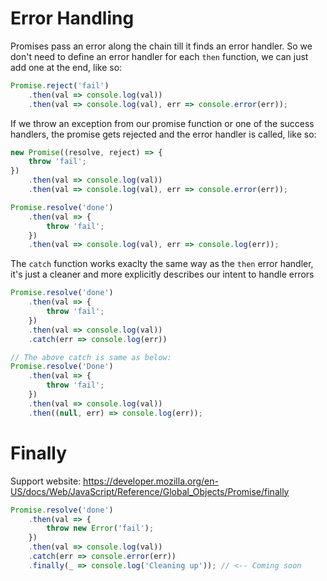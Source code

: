 # Error Handling

Promises pass an error along the chain till it finds an error handler.
So we don't need to define an error handler for each `then` function, we can
just add one at the end, like so:

```js
Promise.reject('fail')
    .then(val => console.log(val))
    .then(val => console.log(val), err => console.error(err));
```

If we throw an exception from our promise function or one of the success handlers,
the promise gets rejected and the error handler is called, like so:

```js
new Promise((resolve, reject) => {
    throw 'fail';
})
    .then(val => console.log(val))
    .then(val => console.log(val), err => console.error(err));
```
```js
Promise.resolve('done')
    .then(val => {
        throw 'fail';
    })
    .then(val => console.log(val), err => console.log(err));
```

The `catch` function works exaclty the same way as the `then` error handler,
it's just a cleaner and more explicitly describes our intent to handle errors

```js
Promise.resolve('done')
    .then(val => {
        throw 'fail';
    })
    .then(val => console.log(val))
    .catch(err => console.log(err))

// The above catch is same as below:
Promise.resolve('Done')
    .then(val => {
        throw 'fail';
    })
    .then(val => console.log(val))
    .then((null, err) => console.log(err));
```

# Finally
Support website:
https://developer.mozilla.org/en-US/docs/Web/JavaScript/Reference/Global_Objects/Promise/finally

```js
Promise.resolve('done')
    .then(val => {
        throw new Error('fail');
    })
    .then(val => console.log(val))
    .catch(err => console.error(err))
    .finally(_ => console.log('Cleaning up')); // <-- Coming soon
```